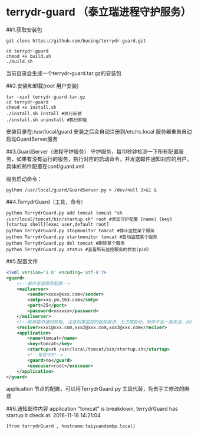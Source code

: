 # terrydr-guard （泰立瑞进程守护服务）
##1.获取安装包

```
git clone https://github.com/busing/terrydr-guard.git
```
```shell
cd terrydr-guard
chmod +x build.sh
./build.sh
```
  当前目录会生成一个terrydr-guard.tar.gz的安装包

##2.安装和卸载(root 用户安装)
```shell
tar -xzvf terrydr-guard.tar.gz
cd terrydr-guard
chmod +x install.sh
./install.sh install #执行安装
./install.sh uninstall #执行卸载
```
  安装目录在:/usr/local/guard
  安装之后会自动注册到/etc/rc.local 服务器重启自动启动GuardServer服务
    
##3.GuardServer（进程守护服务）
    守护服务，每10秒钟检测一下所有配置服务，如果有没有运行的服务，执行对应的启动命令，并发送邮件通知对应的用户。
    具体的邮件配置在conf/guard.xml
   
  服务启动命令：    
```shell
python /usr/local/guard/GuardServer.py > /dev/null 2>&1 &
```
    
##4.TerrydrGuard（工具，命令）
```shell
python TerrydrGuard.py add tomcat tomcat "sh /usr/local/tomcat/bin/startup.sh" root #添加守护配置 [name] [key] [startup shell][exec user,default root]
python TerrydrGuard.py stopmonitor tomcat #停止监控某个服务
python TerrydrGuard.py startmonitor tomcat #启动监控某个服务
python TerrydrGuard.py del tomcat #删除某个服务
python TerrydrGuard.py status #查看所有监控服务的状态(pid)
```

##5.配置文件
```xml
<?xml version='1.0' encoding='utf-8'?>
<guard>
    <!--邮件发送服务配置-->
    <mailserver>
        <sender>xxxx@xxx.com</sender>
        <smtp>xxx.ym.163.com</smtp>
        <port>25</port>
        <password>xxxxxx</password>
    </mailserver>
    <!--程序崩溃通知邮箱, 注意如果监控的服务崩溃，无法被启动，邮件不会一直发送，间隔15分钟再次发送-->
    <reciver>xxx1@xxx.com,xxx2@xxx.com,xxx3@xxx.com</reciver>
    <application>
        <name>tomcat</name>
        <key>tomcat</key>
        <startup>sh /usr/local/tomcat/bin/startup.sh</startup>
        <!--是否守护-->
        <guard>no</guard>
        <execuser>root</execuser>
    </application>
</guard>
```
  application 节点的配置，可以用TerrydrGuard.py 工具代替，免去手工修改的麻烦
  

##6.通知邮件内容
    application "tomcat" is breakdown,  terrydrGuard has startup it
    check at: 2016-11-18 14:21:04

    [from terrydrGuard , hostname:taiyuandembp.local]
  

